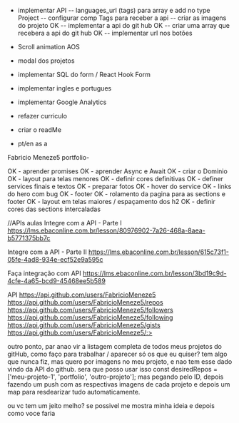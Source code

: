 - implementar API
  -- languages_url (tags) para array e add no type Project
  -- configurar comp Tags para receber a api
  -- criar as imagens do projeto
  OK -- implementar a api do git hub
  OK -- criar uma array que recebera a api do git hub
  OK -- implementar url nos botões

- Scroll animation AOS
- modal dos projetos
- implementar SQL do form / React Hook Form
- implementar ingles e portugues
- implementar Google Analytics
- refazer curriculo
- criar o readMe
- pt/en as a

Fabricio Meneze5 portfolio-

OK - aprender promises
OK - aprender Async e Await
OK - criar o Dominio
OK - layout para telas menores
OK - definir cores definitivas
OK - definer services finais e textos
OK - preparar fotos
OK - hover do service
OK - links do hero com bug
OK - footer
OK - rolamento da pagina para as sections e footer
OK - layout em telas maiores / espaçamento dos h2
OK - definir cores das sections intercaladas

//APIs aulas
Integre com a API - Parte I
https://lms.ebaconline.com.br/lesson/80976902-7a26-468a-8aea-b5771375bb7c

Integre com a API - Parte II
https://lms.ebaconline.com.br/lesson/615c73f1-05fe-4ad8-934e-ecf52e9a595c

Faça integração com API
https://lms.ebaconline.com.br/lesson/3bd19c9d-4cfe-4a65-bcd9-45468ee5b589

API
https://api.github.com/users/FabricioMeneze5
https://api.github.com/users/FabricioMeneze5/repos
https://api.github.com/users/FabricioMeneze5/followers
https://api.github.com/users/FabricioMeneze5/following
https://api.github.com/users/FabricioMeneze5/gists
https://api.github.com/users/FabricioMeneze5/:>

outro ponto, par anao vir a listagem completa de todos meus projetos do gitHub, como faço para trabalhar / aparecer só os que eu quiser?
tem algo que nunca fiz, mas quero por imagens no meu projeto, e nao tem esse dado vindo da API do github.
sera que posso usar isso
const desiredRepos = ['meu-projeto-1', 'portfolio', 'outro-projeto'];
mas pegando pelo ID, depois fazendo um push com as respectivas imagens de cada projeto e depois um map para resdearizar tudo automaticamente.

ou vc tem um jeito melho?
se possivel me mostra minha ideia e depois como voce faria
